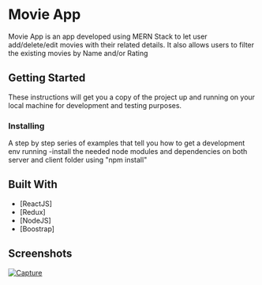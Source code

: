 # Movie App
Movie App is an app developed using MERN Stack to let user add/delete/edit movies with their related details.
It also allows users to filter the existing movies by Name and/or Rating

## Getting Started

These instructions will get you a copy of the project up and running on your local machine for development and testing purposes.

### Installing

A step by step series of examples that tell you how to get a development env running
-install the needed node modules and dependencies on both server and client folder using "npm install"

## Built With

* [ReactJS]
* [Redux]
* [NodeJS]
* [Boostrap]

## Screenshots
<a href="https://ibb.co/P9tngg1"><img src="https://i.ibb.co/z7NYZZP/Capture.png" alt="Capture" border="0" /></a>
